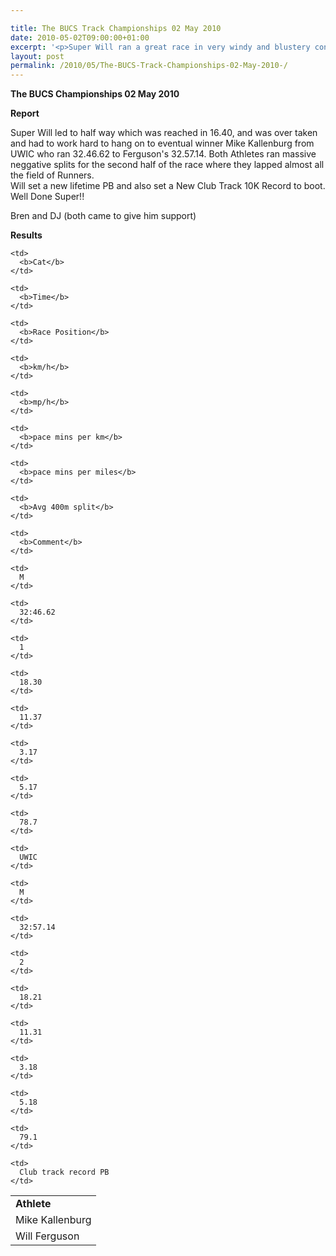 ```yaml
---

title: The BUCS Track Championships 02 May 2010
date: 2010-05-02T09:00:00+01:00
excerpt: '<p>Super Will ran a great race in very windy and blustery conditions to finish 2nd in the BUCS 10K Track B Race Final Held at Bedford International Stadium on Sunday 2nd May 2010, Brendan Ward (Club Chairman) BUCS Track 10000m 02 May 2010 Photos Report Results</p>'
layout: post
permalink: /2010/05/The-BUCS-Track-Championships-02-May-2010-/
---
```

**The BUCS Championships 02 May 2010** </p> 

**Report**

Super Will led to half way which was reached in 16.40, and was over taken and had to work hard to hang on to eventual winner Mike Kallenburg from UWIC who ran 32.46.62 to Ferguson's 32.57.14. Both Athletes ran massive neggative splits for the second half of the race where they lapped almost all the field of Runners.  
Will set a new lifetime PB and also set a New Club Track 10K Record to boot.  
Well Done Super!!

Bren and DJ (both came to give him support) 

**Results**</p> 

<table>
  <colgroup> <col> <col> <col> <col> <col> <col> <col> <col> <col> <col> 
  
  <tr>
    <td>
      <b>Athlete</b>
    </td>
    
    <td>
      <b>Cat</b>
    </td>
    
    <td>
      <b>Time</b>
    </td>
    
    <td>
      <b>Race Position</b>
    </td>
    
    <td>
      <b>km/h</b>
    </td>
    
    <td>
      <b>mp/h</b>
    </td>
    
    <td>
      <b>pace mins per km</b>
    </td>
    
    <td>
      <b>pace mins per miles</b>
    </td>
    
    <td>
      <b>Avg 400m split</b>
    </td>
    
    <td>
      <b>Comment</b>
    </td>
  </tr>
  
  <tr>
    <td>
      Mike Kallenburg
    </td>
    
    <td>
      M
    </td>
    
    <td>
      32:46.62
    </td>
    
    <td>
      1
    </td>
    
    <td>
      18.30
    </td>
    
    <td>
      11.37
    </td>
    
    <td>
      3.17
    </td>
    
    <td>
      5.17
    </td>
    
    <td>
      78.7
    </td>
    
    <td>
      UWIC
    </td>
  </tr>
  
  <tr>
    <td>
      Will Ferguson
    </td>
    
    <td>
      M
    </td>
    
    <td>
      32:57.14
    </td>
    
    <td>
      2
    </td>
    
    <td>
      18.21
    </td>
    
    <td>
      11.31
    </td>
    
    <td>
      3.18
    </td>
    
    <td>
      5.18
    </td>
    
    <td>
      79.1
    </td>
    
    <td>
      Club track record PB
    </td>
  </tr></colgroup>
</table>

<map name="100109w.jpg">
  <area shape="RECT" coords="677,27,696,48" alt="Race Winner" />
  
  <area shape="RECT" coords="379,28,393,45" alt="Sarah Greef" />
  
  <area shape="RECT" coords="354,28,368,46" alt="Rachel Vines" />
  
  <area shape="RECT" coords="303,28,318,46" alt="Anna Maughan" />
  
  <area shape="RECT" coords="206,28,220,46" alt="Dawn Addinall" />
  
  <area shape="RECT" coords="86,28,103,46" alt="Alex Evans" />
</map>

<map name="100109m.jpg">
  <area shape="RECT" coords="63,31,76,45" alt="Clive Scott" />
  
  <area shape="RECT" coords="112,32,121,44" alt="Paul Davies" />
  
  <area shape="RECT" coords="118,32,129,43" alt="Paul Stonuary" />
  
  <area shape="RECT" coords="223,29,236,47" alt="James Gibbs" />
  
  <area shape="RECT" coords="255,29,264,42" alt="David Smeath" />
  
  <area shape="RECT" coords="263,28,272,43" alt="Chris Hale" />
  
  <area shape="RECT" coords="275,31,288,45" alt="Rob Shute" />
  
  <area shape="RECT" coords="308,31,321,45" alt="Billy Bradshaw" />
  
  <area shape="RECT" coords="582,29,594,46" alt="Will Ferguson" />
  
  <area shape="RECT" coords="680,30,694,45" alt="Race Winner" />
</map>
